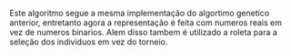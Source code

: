 Este algoritmo segue a mesma implementação do algortimo genetico anterior, entretanto agora a representação é feita com numeros reais em vez de numeros binarios.
Alem disso tambem é utilizado a roleta para a seleção dos individuos em vez do torneio.
